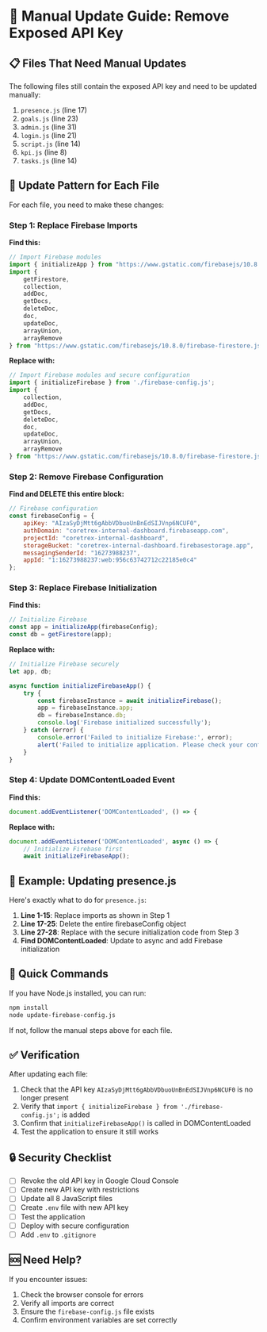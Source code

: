# 🔧 Manual Update Guide: Remove Exposed API Key

## 📋 Files That Need Manual Updates

The following files still contain the exposed API key and need to be updated manually:

1. `presence.js` (line 17)
2. `goals.js` (line 23)
3. `admin.js` (line 31)
4. `login.js` (line 21)
5. `script.js` (line 14)
6. `kpi.js` (line 8)
7. `tasks.js` (line 14)

## 🔄 Update Pattern for Each File

For each file, you need to make these changes:

### Step 1: Replace Firebase Imports
**Find this:**
```javascript
// Import Firebase modules
import { initializeApp } from "https://www.gstatic.com/firebasejs/10.8.0/firebase-app.js";
import { 
    getFirestore, 
    collection, 
    addDoc, 
    getDocs, 
    deleteDoc, 
    doc, 
    updateDoc,
    arrayUnion,
    arrayRemove 
} from "https://www.gstatic.com/firebasejs/10.8.0/firebase-firestore.js";
```

**Replace with:**
```javascript
// Import Firebase modules and secure configuration
import { initializeFirebase } from './firebase-config.js';
import { 
    collection, 
    addDoc, 
    getDocs, 
    deleteDoc, 
    doc, 
    updateDoc,
    arrayUnion,
    arrayRemove 
} from "https://www.gstatic.com/firebasejs/10.8.0/firebase-firestore.js";
```

### Step 2: Remove Firebase Configuration
**Find and DELETE this entire block:**
```javascript
// Firebase configuration
const firebaseConfig = {
    apiKey: "AIzaSyDjMtt6gAbbVDbuoUnBnEdSIJVnp6NCUF0",
    authDomain: "coretrex-internal-dashboard.firebaseapp.com",
    projectId: "coretrex-internal-dashboard",
    storageBucket: "coretrex-internal-dashboard.firebasestorage.app",
    messagingSenderId: "16273988237",
    appId: "1:16273988237:web:956c63742712c22185e0c4"
};
```

### Step 3: Replace Firebase Initialization
**Find this:**
```javascript
// Initialize Firebase
const app = initializeApp(firebaseConfig);
const db = getFirestore(app);
```

**Replace with:**
```javascript
// Initialize Firebase securely
let app, db;

async function initializeFirebaseApp() {
    try {
        const firebaseInstance = await initializeFirebase();
        app = firebaseInstance.app;
        db = firebaseInstance.db;
        console.log('Firebase initialized successfully');
    } catch (error) {
        console.error('Failed to initialize Firebase:', error);
        alert('Failed to initialize application. Please check your configuration.');
    }
}
```

### Step 4: Update DOMContentLoaded Event
**Find this:**
```javascript
document.addEventListener('DOMContentLoaded', () => {
```

**Replace with:**
```javascript
document.addEventListener('DOMContentLoaded', async () => {
    // Initialize Firebase first
    await initializeFirebaseApp();
```

## 📝 Example: Updating presence.js

Here's exactly what to do for `presence.js`:

1. **Line 1-15**: Replace imports as shown in Step 1
2. **Line 17-25**: Delete the entire firebaseConfig object
3. **Line 27-28**: Replace with the secure initialization code from Step 3
4. **Find DOMContentLoaded**: Update to async and add Firebase initialization

## 🚀 Quick Commands

If you have Node.js installed, you can run:
```bash
npm install
node update-firebase-config.js
```

If not, follow the manual steps above for each file.

## ✅ Verification

After updating each file:
1. Check that the API key `AIzaSyDjMtt6gAbbVDbuoUnBnEdSIJVnp6NCUF0` is no longer present
2. Verify that `import { initializeFirebase } from './firebase-config.js';` is added
3. Confirm that `initializeFirebaseApp()` is called in DOMContentLoaded
4. Test the application to ensure it still works

## 🔒 Security Checklist

- [ ] Revoke the old API key in Google Cloud Console
- [ ] Create new API key with restrictions
- [ ] Update all 8 JavaScript files
- [ ] Create `.env` file with new API key
- [ ] Test the application
- [ ] Deploy with secure configuration
- [ ] Add `.env` to `.gitignore`

## 🆘 Need Help?

If you encounter issues:
1. Check the browser console for errors
2. Verify all imports are correct
3. Ensure the `firebase-config.js` file exists
4. Confirm environment variables are set correctly
